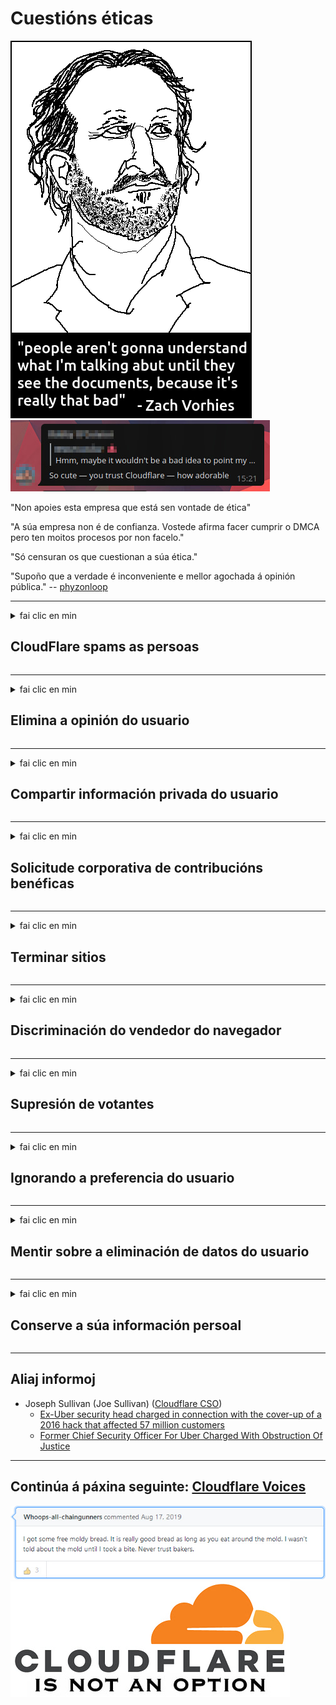 # Cuestións éticas

![](../image/itsreallythatbad.jpg)
![](../image/telegram/c81238387627b4bfd3dcd60f56d41626.jpg)

"Non apoies esta empresa que está sen vontade de ética"

"A súa empresa non é de confianza. Vostede afirma facer cumprir o DMCA pero ten moitos procesos por non facelo."

"Só censuran os que cuestionan a súa ética."

"Supoño que a verdade é inconveniente e mellor agochada á opinión pública."  -- [phyzonloop](https://twitter.com/phyzonloop)


---


<details>
<summary>fai clic en min

## CloudFlare spams as persoas
</summary>


Cloudflare envía correos electrónicos de spam a usuarios que non sexan Cloudflare.

- Envíe correos electrónicos só aos subscritores que optaron
- Cando o usuario diga "parar", deixa de enviar correo electrónico

É tan sinxelo. Pero Cloudflare non lle importa.
Cloudflare dixo que o seu servizo pode deter a todos os spammers ou atacantes.
Como podemos deixar Cloudflare sen activar Cloudflare?


| 🖼 | 🖼 |
| --- | --- |
| ![](../image/cfspam01.jpg) | ![](../image/cfspam03.jpg) |
| ![](../image/cfspam02.jpg) | ![](../image/cfspambrittany.jpg)<br>![](../image/cfspamtwtr.jpg) |

</details>

---

<details>
<summary>fai clic en min

## Elimina a opinión do usuario
</summary>


Críticas negativas sobre o censo de Cloudflare.
Se publicas texto anti-Cloudflare en Twitter, tes a oportunidade de recibir unha resposta do empregado de Cloudflare coa mensaxe "Non, non é".
Se publicas unha crítica negativa en calquera sitio de revisión, intentarán censurala.


| 🖼 | 🖼 |
| --- | --- |
| ![](../image/cfcenrev_01.jpg)<br>![](../image/cfcenrev_02.jpg) | ![](../image/cfcenrev_03.jpg) |

</details>

---

<details>
<summary>fai clic en min

## Compartir información privada do usuario
</summary>


Cloudflare ten un problema de acoso masivo.
Cloudflare comparte información persoal dos que se queixan dos sitios aloxados.
Ás veces, pídenlle que achegues a túa identificación.
Se non queres ser acosado, agredido, asaltado ou asasinado, mellor estar lonxe dos sitios web Cloudflared.


| 🖼 | 🖼 |
| --- | --- |
| ![](../image/cfdox_what.jpg) | ![](../image/cfdox_swat.jpg) |
| ![](../image/cfdox_kill.jpg) | ![](../image/cfdox_threat.jpg) |
| ![](../image/cfdox_dox.jpg) | ![](../image/cfdox_ex1.jpg)<br>![](../image/cfdox_ex2.jpg) |

</details>

---

<details>
<summary>fai clic en min

## Solicitude corporativa de contribucións benéficas
</summary>


CloudFlare solicita contribucións benéficas.
É bastante arrepiante que unha corporación estadounidense pedise caridade xunto con organizacións sen ánimo de lucro que teñan boas causas.
Se che gusta bloquear a xente ou perder o tempo doutras persoas, pode que queiras pedir unhas pizzas para empregados de Cloudflare.


![](../image/cfdonate.jpg)

</details>

---

<details>
<summary>fai clic en min

## Terminar sitios
</summary>


Que farás se o teu sitio baixa de súpeto?
Hai informes de que Cloudflare está eliminando a configuración do usuario ou detendo o servizo sen deixar ningún aviso, en silencio.
Suxerímosche atopar mellor provedor.

![](../image/cftmnt.jpg)

</details>

---

<details>
<summary>fai clic en min

## Discriminación do vendedor do navegador
</summary>


CloudFlare ofrece un trato preferente aos que usan Firefox ao tempo que proporciona tratamento hostil aos usuarios que non son Tor-Browser sobre Tor.
Os usuarios de Tor que rexeitan con dereito a executar Javascript non gratuíto tamén reciben tratamento hostil.
Esta desigualdade de acceso é un abuso de neutralidade da rede e un abuso de poder.

![](../image/browdifftbcx.gif)

- Esquerda: Tor Browser, á dereita: Chrome. Mesmo enderezo IP.

![](../image/browserdiff.jpg)

- Á esquerda: Desactivado o navegador Javascript de Tor, activado a cookie
- Á dereita: Chrome activado con Javascript, desactivada cookie

![](../image/cfsiryoublocked.jpg)

- QuteBrowser (navegador menor) sen Tor (IP de Clearnet)

| ***Navegador*** | ***Tratamento de acceso*** |
| --- | --- |
| Tor Browser (Javascript activado) | acceso permitido |
| Firefox (Javascript activado) | acceso degradado |
| Chromium (Javascript activado) | acceso degradado |
| Chromium or Firefox (Javascript desactivado) | acceso denegado |
| Chromium or Firefox (Cookie desactivada) | acceso denegado |
| QuteBrowser | acceso denegado |
| lynx | acceso denegado |
| w3m | acceso denegado |
| wget | acceso denegado |


Por que non usar o botón de audio para resolver desafíos fáciles?

Si, hai un botón de audio, pero sempre non funciona con Tor.
Recibirá esta mensaxe cando faga clic nela:

```
Volve intentalo máis tarde
O seu computador ou rede pode enviar consultas automatizadas.
Para protexer aos nosos usuarios, non podemos procesar a súa solicitude agora.
Para máis detalles, visite a nosa páxina de axuda
```

</details>

---

<details>
<summary>fai clic en min

## Supresión de votantes
</summary>


Os electores dos estados estadounidenses rexístranse para votar en última instancia a través do sitio web do secretario de estado no estado da súa residencia.
As oficinas de secretaría de estado controladas polos republicanos participan na supresión dos votantes mediante a representación do sitio web do secretario de estado a través de Cloudflare.
O trato hostil de Cloudflare aos usuarios de Tor, a súa posición MITM como punto global de vixilancia centralizado, e o seu papel prexudicial en xeral fai que os electores potenciais remiten rexistrarse.
Os liberais en particular adoitan adoptar a privacidade.
Os formularios de rexistro de electores recollen información confidencial sobre o inclinación política dun elector, enderezo físico persoal, número de seguridade social e data de nacemento.
A maioría dos estados só fan público un subconxunto desa información, pero Cloudflare ve toda esa información cando alguén se rexistra para votar.

Teña en conta que o rexistro en papel non elude Cloudflare porque o secretario dos traballadores do persoal de ingreso de datos probablemente empregará o sitio web Cloudflare para introducir os datos.

| 🖼 | 🖼 |
| --- | --- |
| ![](../image/cfvotm_01.jpg) | ![](../image/cfvotm_02.jpg) |

- Change.org é un famoso sitio web para reunir votos e tomar medidas.
“a xente en todas partes está a iniciar campañas, a mobilizar seguidores e a traballar cos responsábeis para impulsar solucións.”
Por desgraza, moitas persoas non poden ver change.org en absoluto debido ao agresivo filtro de Cloudflare.
Están bloqueados de asinar a petición, excluíndoos dun proceso democrático.
Usar outras plataformas non en nube como OpenPetition axuda a solucionar o problema.

| 🖼 | 🖼 |
| --- | --- |
| ![](../image/changeorgasn.jpg) | ![](../image/changeorgtor.jpg) |

- O "Proxecto ateniense" de Cloudflare ofrece protección gratuíta a nivel empresarial aos sitios web das eleccións estatais e locais.
Dixeron que "os seus electores poden acceder á información das eleccións e o rexistro dos votantes", pero isto é unha mentira porque moitas persoas simplemente non poden navegar polo sitio.

</details>

---

<details>
<summary>fai clic en min

## Ignorando a preferencia do usuario
</summary>


Se desactivas algo, esperas que non reciba correo electrónico ao respecto.
Cloudflare ignora a preferencia do usuario e comparte datos con corporacións de terceiros sen o consentimento do cliente.
Se estás a usar o seu plan gratuíto, ás veces envíanche un correo electrónico para pedirlle unha subscrición mensual.

![](../image/cfviopl_tp.jpg)

</details>

---

<details>
<summary>fai clic en min

## Mentir sobre a eliminación de datos do usuario
</summary>


Segundo o blogue deste ex-cloudflare, Cloudflare está a mentir sobre a eliminación de contas.
Hoxe en día, moitas empresas gardan os seus datos despois de pechar ou eliminar a súa conta.
A maioría das boas empresas mencionan isto na súa política de privacidade.
Lume de nubes? Non

```
2019-08-05 CloudFlare envioume a confirmación de que eliminarían a miña conta.
2019-10-02 Recibín un correo electrónico de CloudFlare "porque son cliente"
```

Cloudflare non sabía da palabra "eliminar".
Se realmente é eliminado, por que este ex-cliente recibiu un correo electrónico?
Tamén mencionou que a política de privacidade de Cloudflare non o menciona.

```
A súa nova política de privacidade non fai mención á conservación de datos durante un ano.
```

![](../image/cfviopl_notdel.jpg)

Como pode confiar en Cloudflare se a súa política de privacidade é unha mentira?

</details>

---

<details>
<summary>fai clic en min

## Conserve a súa información persoal
</summary>


Eliminar a conta de Cloudflare é difícil.

```
Envía un ticket de asistencia coa categoría "Conta",
e solicitar a eliminación da conta no corpo da mensaxe.
Debe ter ningún dominio ou tarxeta de crédito adherida á súa conta antes de solicitar a eliminación.
```

Recibirá este correo electrónico de confirmación.

![](../image/cf_deleteandkeep.jpg)

"Comezamos a procesar a túa solicitude de eliminación" pero "Seguiremos almacenando a túa información persoal".

Podes "confiar" nisto?

</details>

---

## Aliaj informoj

- Joseph Sullivan (Joe Sullivan) ([Cloudflare CSO](https://twitter.com/eastdakota/status/1296522269313785862))
  - [Ex-Uber security head charged in connection with the cover-up of a 2016 hack that affected 57 million customers](https://www.businessinsider.com/uber-data-hack-security-head-joe-sullivan-charged-cover-up-2020-8)
  - [Former Chief Security Officer For Uber Charged With Obstruction Of Justice](https://www.justice.gov/usao-ndca/pr/former-chief-security-officer-uber-charged-obstruction-justice)


---

## Continúa á páxina seguinte:   [Cloudflare Voices](../PEOPLE.md)

![](../image/freemoldybread.jpg)
![](../image/cfisnotanoption.jpg)
